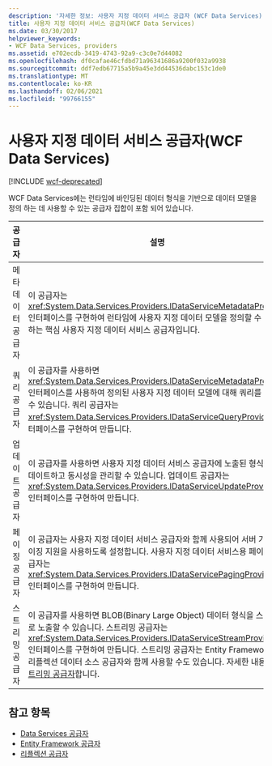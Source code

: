 ```yaml
---
description: '자세한 정보: 사용자 지정 데이터 서비스 공급자 (WCF Data Services)'
title: 사용자 지정 데이터 서비스 공급자(WCF Data Services)
ms.date: 03/30/2017
helpviewer_keywords:
- WCF Data Services, providers
ms.assetid: e702ecdb-3419-4743-92a9-c3c0e7d44082
ms.openlocfilehash: df0cafae46cfdbd71a96341686a9200f032a9938
ms.sourcegitcommit: ddf7edb67715a5b9a45e3dd44536dabc153c1de0
ms.translationtype: MT
ms.contentlocale: ko-KR
ms.lasthandoff: 02/06/2021
ms.locfileid: "99766155"
---
```

# <a name="custom-data-service-providers-wcf-data-services"></a>사용자 지정 데이터 서비스 공급자(WCF Data Services)

[!INCLUDE [wcf-deprecated](~/includes/wcf-deprecated.md)]

WCF Data Services에는 런타임에 바인딩된 데이터 형식을 기반으로 데이터 모델을 정의 하는 데 사용할 수 있는 공급자 집합이 포함 되어 있습니다.  
  
|공급자|설명|  
|--------------|-----------------|  
|메타데이터 공급자|이 공급자는 <xref:System.Data.Services.Providers.IDataServiceMetadataProvider> 인터페이스를 구현하여 런타임에 사용자 지정 데이터 모델을 정의할 수 있도록 하는 핵심 사용자 지정 데이터 서비스 공급자입니다.|  
|쿼리 공급자|이 공급자를 사용하면 <xref:System.Data.Services.Providers.IDataServiceMetadataProvider> 인터페이스를 사용하여 정의된 사용자 지정 데이터 모델에 대해 쿼리를 실행할 수 있습니다. 쿼리 공급자는 <xref:System.Data.Services.Providers.IDataServiceQueryProvider> 인터페이스를 구현하여 만듭니다.|  
|업데이트 공급자|이 공급자를 사용하면 사용자 지정 데이터 서비스 공급자에 노출된 형식을 업데이트하고 동시성을 관리할 수 있습니다. 업데이트 공급자는 <xref:System.Data.Services.Providers.IDataServiceUpdateProvider> 인터페이스를 구현하여 만듭니다.|  
|페이징 공급자|이 공급자는 사용자 지정 데이터 서비스 공급자와 함께 사용되어 서버 기반 페이징 지원을 사용하도록 설정합니다. 사용자 지정 데이터 서비스용 페이징 공급자는 <xref:System.Data.Services.Providers.IDataServicePagingProvider> 인터페이스를 구현하여 만듭니다.|  
|스트리밍 공급자|이 공급자를 사용하면 BLOB(Binary Large Object) 데이터 형식을 스트림으로 노출할 수 있습니다. 스트리밍 공급자는 <xref:System.Data.Services.Providers.IDataServiceStreamProvider> 인터페이스를 구현하여 만듭니다. 스트리밍 공급자는 Entity Framework 및 리플렉션 데이터 소스 공급자와 함께 사용할 수도 있습니다. 자세한 내용은 [스트리밍 공급자](streaming-provider-wcf-data-services.md)합니다.|  
  
## <a name="see-also"></a>참고 항목

- [Data Services 공급자](data-services-providers-wcf-data-services.md)
- [Entity Framework 공급자](entity-framework-provider-wcf-data-services.md)
- [리플렉션 공급자](reflection-provider-wcf-data-services.md)
